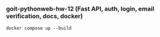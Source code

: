 ### goit-pythonweb-hw-12 (Fast API, auth, login, email verification, docs, docker)

`docker compose up --build`
